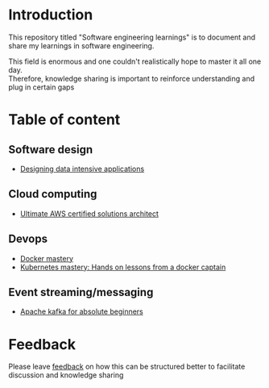 # Introduction

This repository titled "Software engineering learnings" is to document and share my learnings in software engineering.

This field is enormous and one couldn't realistically hope to master it all one day.  
Therefore, knowledge sharing is important to reinforce understanding and plug in certain gaps

# Table of content

## Software design

- [Designing data intensive applications](designing-data-intensive-applications)

## Cloud computing

- [Ultimate AWS certified solutions architect](ultimate-aws-certified-solutions-architect)

## Devops

- [Docker mastery](docker-mastery)
- [Kubernetes mastery: Hands on lessons from a docker captain](kubernetes-mastery)

## Event streaming/messaging

- [Apache kafka for absolute beginners](apache-kafka-for-absolute-beginners)

# Feedback

Please leave [feedback](https://github.com/hanchiang/software-engineering-learnings/issues) on how this can be structured better to facilitate discussion and knowledge sharing
